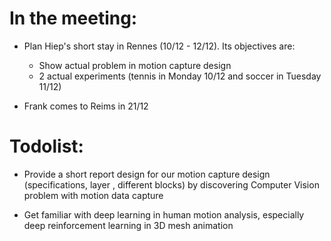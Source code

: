 # In the meeting:
- Plan Hiep's short stay in Rennes (10/12 - 12/12). Its objectives are:
	+ Show actual problem in motion capture design
	+ 2 actual experiments (tennis in Monday 10/12 and soccer in Tuesday 11/12)
	
- Frank comes to Reims in 21/12

# Todolist:
- Provide a short report design for our motion capture design (specifications, layer
, different blocks) by discovering Computer Vision problem with motion data capture

- Get familiar with deep learning in human motion analysis, especially deep
reinforcement learning in 3D mesh animation


